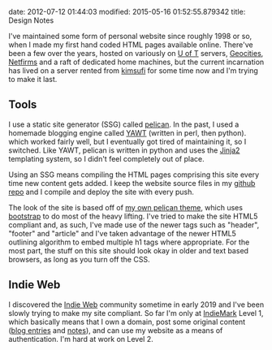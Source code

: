 date: 2012-07-12 01:44:03
modified: 2015-05-16 01:52:55.879342
title: Design Notes

I've maintained some form of personal website since roughly 1998 or so, when
I made my first hand coded HTML pages available online.  There've been a few
over the years, hosted on variously on [U of T][8] servers, [Geocities][9],
[Netfirms][10] and a raft of dedicated home machines, but the current
incarnation has lived on a server rented from [kimsufi][11] for some time
now and I'm trying to make it last.

## Tools

I use a static site generator (SSG) called [pelican][4].  In the past, I
used a homemade blogging engine called [YAWT][1] (written in perl, then
python).  which worked fairly well, but I eventually got tired of
maintaining it, so I switched.  Like YAWT, pelican is written in python
and uses the [Jinja2][5] templating system, so I didn't feel completely out
of place.

Using an SSG means compiling the HTML pages comprising this site every time
new content gets added.  I keep the website source files in my [github
repo][12] and I compile and deploy the site with every push.

The look of the site is based off of [my own pelican theme][13], which uses
[bootstrap][14] to do most of the heavy lifting.  I've tried to make the
site HTML5 compliant and, as such, I've made use of the newer tags such as
"header", "footer" and "article" and I've taken advantage of the newer HTML5
outlining algorithm to embed multiple h1 tags where appropriate.  For the
most part, the stuff on this site should look okay in older and text based
browsers, as long as you turn off the CSS.

## Indie Web

I discovered the [Indie Web][15] community sometime in early 2019 and I've
been slowly trying to make my site compliant.  So far I'm only at
[IndieMark][16] Level 1, which basically means that I own a domain, post
some original content ([blog entries][3] and [notes][17]), and can use my
website as a means of authentication.  I'm hard at work on Level 2.


[1]: https://github.com/drivet/yawt
[3]: /blog
[4]: http://blog.getpelican.com/
[5]: http://jinja.pocoo.org/docs/dev/
[8]: https://www.utoronto.ca/
[9]: https://en.wikipedia.org/wiki/Yahoo!_GeoCities
[10]: https://www.netfirms.ca/
[11]: https://www.kimsufi.com/ca/en/
[12]: https://github.com/drivet/website
[13]: https://github.com/drivet/pelican-indieweb
[14]: https://getbootstrap.com
[15]: https://indieweb.org/
[16]: https://indieweb.org/IndieMark
[17]: /notes
